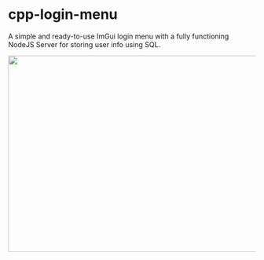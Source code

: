 # cpp-login-menu
A simple and ready-to-use ImGui login menu with a fully functioning NodeJS Server for storing user info using SQL.
<p align="center">
<img height="400" width = "650" src="https://i.ibb.co/S5gpN0d/2021-09-04-15-23-40.png">
</p>
